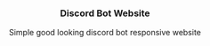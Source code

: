 <center>
  <h3> Discord Bot Website </h3>
  <p> Simple good looking discord bot responsive website </p>
</center>
